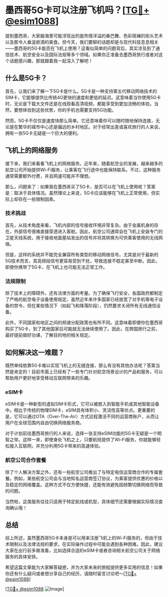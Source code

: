 # 墨西哥5G卡可以注册飞机吗？[[TG💪+ @esim1088](https://t.me/s/esim1088)]

提到墨西哥，大家脑海里可能浮现出的是热情洋溢的桑巴舞、色彩斑斓的街头艺术以及那令人垂涎欲滴的美食。但今天，我们要聊的话题却是与现代科技息息相关——墨西哥的5G卡能否在飞机上使用？这看似简单的问题背后，其实涉及到了通信技术、航空安全以及国际法规等多个领域。如果你正准备去墨西哥旅行或者对这个话题感兴趣，那就跟着我一起深入了解吧！

## 什么是5G卡？

首先，让我们来了解一下5G卡是什么。5G卡是一种支持第五代移动网络技术的SIM卡，它能够提供比传统4G更快的速度和更低的延迟。这意味着当你使用5G卡时，无论是下载大文件还是在线观看高清视频，都能享受到更加流畅的体验。当然，要想体验到这些优势，你的手机也需要支持5G功能。

然而，5G卡不仅仅是速度快那么简单。它还意味着你可以随时随地保持连接，无论是在繁华的城市中心还是偏远的乡村地区。对于经常出差或喜欢旅行的人来说，拥有一张5G卡无疑是一个巨大的便利。

## 飞机上的网络服务

接下来，我们来看看飞机上的网络服务。近年来，随着航空业的发展，越来越多的航空公司开始提供Wi-Fi服务，让乘客在飞行途中也能保持联系。不过，这种服务通常需要额外付费，并且网速可能并不理想。

那么，问题来了：如果我在墨西哥买了5G卡，是否可以在飞机上使用呢？答案是：取决于具体情况。虽然理论上来说，5G卡应该能够在飞机上正常使用，但实际上却存在一些限制因素。

### 技术挑战

首先，从技术角度来看，飞机内部的信号接收环境非常复杂。由于金属机身的存在，外部信号很难直接穿透进入客舱。因此，航空公司通常会在飞机上安装专门的卫星天线系统，用于接收地面基站发出的信号并将其转换为可供乘客使用的无线网络。

但是，这样的系统并不能完全兼容所有类型的移动网络信号。尤其是对于最新的5G技术而言，其高频段信号更容易受到干扰，导致连接不稳定甚至中断。因此，即使你携带了5G卡，在飞机上也可能无法正常工作。

### 法规限制

除了技术上的障碍外，还有法律方面的考量。为了确保飞行安全，各国政府都制定了严格的航空电子设备使用规定。虽然近年来许多国家已经放宽了对手机等电子设备的禁令，但在某些情况下（如起飞和降落阶段），仍然要求关闭所有无线通信设备。

此外，不同国家和地区之间的频谱分配政策也有所不同。这意味着即便你在墨西哥购买了5G卡，到了其他国家后可能就无法继续使用了。因此，在跨国旅行之前，最好提前做好功课，了解目的地的相关规定。

## 如何解决这一难题？

既然单纯依靠5G卡难以实现飞机上的无缝连接，那么有没有其他办法呢？答案当然是肯定的！目前市面上已经有了一些专门针对航空场景设计的产品和服务，可以帮助用户更好地享受移动互联网带来的乐趣。

### eSIM卡

eSIM卡是一种新型的虚拟SIM卡形式，它可以被嵌入到智能手机或其他智能设备中。相比于传统的物理SIM卡，eSIM具有体积小、灵活性高等优点。更重要的是，它可以通过OTA（Over-The-Air）方式远程激活不同的运营商账户，从而让用户在全球范围内自由切换网络服务商。

对于计划前往墨西哥旅行的人来说，选择一张支持eSIM功能的5G卡无疑是一个明智之举。这样一来，即使身处飞机之上，只要航班提供了Wi-Fi服务，你就能够轻松接入互联网，并充分利用5G卡带来的高速体验。

### 航空公司合作套餐

除了个人解决方案之外，还有一些航空公司推出了与特定电信运营商合作的专属套餐。例如，某些航空公司会与当地知名运营商签订协议，为乘客提供优惠的价格以及稳定的网络覆盖。这种方式不仅方便快捷，还能有效避免因频繁切换网络而导致的问题。

当然啦，这类服务往往只适用于特定航线或机型，具体细节还需要根据实际情况查询确认哦！

## 总结

综上所述，虽然墨西哥5G卡本身是可以用来注册飞机上的Wi-Fi服务的，但由于技术限制以及法律法规的要求，在实际操作过程中可能会遇到各种困难。因此，建议大家在出行前多做准备，比如选择合适的eSIM卡或者咨询相关航空公司关于网络服务的具体安排。

希望这篇文章能为大家解答疑惑，并为大家未来的旅程提供更多实用的信息！如果你还有什么疑问或者想分享自己的经历，请随时留言讨论吧～[[TG💪+ @esim1088](https://t.me/s/esim1088)]

[[TG💪+ @esim1088](https://t.me/s/esim1088) ![Image](https://i.postimg.cc/4NQfJmqS/Snipaste-2025-05-13-00-14-12.png)]